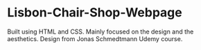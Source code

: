 # Lisbon-Chair-Shop-Webpage
Built using HTML and CSS. Mainly focused on the design and the aesthetics. Design from Jonas Schmedtmann Udemy course.
